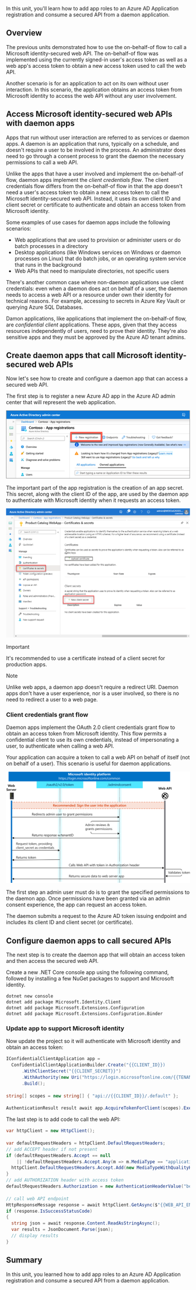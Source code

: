 In this unit, you'll learn how to add app roles to an Azure AD Application registration and consume a secured API from a daemon application.

## Overview

The previous units demonstrated how to use the on-behalf-of flow to call a Microsoft identity-secured web API. The on-behalf-of flow was implemented using the currently signed-in user's access token as well as a web app's access token to obtain a new access token used to call the web API.

Another scenario is for an application to act on its own without user interaction. In this scenario, the application obtains an access token from Microsoft identity to access the web API without any user involvement.

## Access Microsoft identity-secured web APIs with daemon apps

Apps that run without user interaction are referred to as services or daemon apps. A daemon is an application that runs, typically on a schedule, and doesn't require a user to be involved in the process. An administrator does need to go through a consent process to grant the daemon the necessary permissions to call a web API.

Unlike the apps that have a user involved and implement the on-behalf-of flow, daemon apps implement the *client credentials flow*. The client credentials flow differs from the on-behalf-of flow in that the app doesn't need a user's access token to obtain a new access token to call the Microsoft identity-secured web API. Instead, it uses its own client ID and client secret or certificate to authenticate and obtain an access token from Microsoft identity.

Some examples of use cases for daemon apps include the following scenarios:

- Web applications that are used to provision or administer users or do batch processes in a directory
- Desktop applications (like Windows services on Windows or daemon processes on Linux) that do batch jobs, or an operating system service that runs in the background
- Web APIs that need to manipulate directories, not specific users

There's another common case where non-daemon applications use client credentials: even when a daemon does act on behalf of a user, the daemon needs to access a web API or a resource under own their identity for technical reasons. For example, accessing to secrets in Azure Key Vault or querying Azure SQL Databases.

Damon applications, like applications that implement the on-behalf-of flow, are *confidential client* applications. These apps, given that they access resources independently of users, need to prove their identity. They're also sensitive apps and they must be approved by the Azure AD tenant admins.

## Create daemon apps that call Microsoft identity-secured web APIs

Now let's see how to create and configure a daemon app that can access a secured web API.

The first step is to register a new Azure AD app in the Azure AD admin center that will represent the web application.

![Screenshot of App Registrations page](../media/aad-portal-newapp-00.png)

The important part of the app registration is the creation of an app secret. This secret, along with the client ID of the app, are used by the daemon app to authenticate with Microsoft identity when it requests an access token.

![Screenshot of the Certificates & Secrets page in the Azure AD admin center](../media/05-aad-portal-newapp-secret-01.png)

> [!IMPORTANT]
> It's recommended to use a certificate instead of a client secret for production apps.

> [!NOTE]
> Unlike web apps, a daemon app doesn't require a redirect URI. Daemon apps don't have a user experience, nor is a user involved, so there is no need to redirect a user to a web page.

### Client credentials grant flow

Daemon apps implement the OAuth 2.0 client credentials grant flow to obtain an access token from Microsoft identity. This flow permits a confidential client to use its own credentials, instead of impersonating a user, to authenticate when calling a web API.

Your application can acquire a token to call a web API on behalf of itself (not on behalf of a user). This scenario is useful for daemon applications.

![Figure of the OAuth 2.0 client credentials grant flow](../media/06-daemon-client-creds.png)

The first step an admin user must do is to grant the specified permissions to the daemon app. Once permissions have been granted via an admin consent experience, the app can request an access token.

The daemon submits a request to the Azure AD token issuing endpoint and includes its client ID and client secret (or certificate).

## Configure daemon apps to call secured APIs

The next step is to create the daemon app that will obtain an access token and then access the secured web API.

Create a new .NET Core console app using the following command, followed by installing a few NuGet packages to support and Microsoft identity.

```shell
dotnet new console
dotnet add package Microsoft.Identity.Client
dotnet add package Microsoft.Extensions.Configuration
dotnet add package Microsoft.Extensions.Configuration.Binder
```

### Update app to support Microsoft identity

Now update the project so it will authenticate with Microsoft identity and obtain an access token:

```csharp
IConfidentialClientApplication app =
  ConfidentialClientApplicationBuilder.Create("{{CLIENT_ID}})
      .WithClientSecret("{{CLIENT_SECRET}}")
      .WithAuthority(new Uri("https://login.microsoftonline.com/{{TENANT_ID}}"))
      .Build();

string[] scopes = new string[] { "api://{{CLIENT_ID}}/.default" };

AuthenticationResult result await app.AcquireTokenForClient(scopes).ExecuteAsync();
```

The last step is to add code to call the web API:

```csharp
var httpClient = new HttpClient();

var defaultRequestHeaders = httpClient.DefaultRequestHeaders;
// add ACCEPT header if not present
if (defaultRequestHeaders.Accept == null
    || !defaultRequestHeaders.Accept.Any(m => m.MediaType == "application/json")) {
  httpClient.DefaultRequestHeaders.Accept.Add(new MediaTypeWithQualityHeaderValue("application/json"));
}
// add AUTHORIZATION header with access token
defaultRequestHeaders.Authorization = new AuthenticationHeaderValue("bearer", result.AccessToken);

// call web API endpoint
HttpResponseMessage response = await httpClient.GetAsync($"{{WEB_API_ENDPOINT}}/api/Categories");
if (response.IsSuccessStatusCode)
{
  string json = await response.Content.ReadAsStringAsync();
  var results = JsonDocument.Parse(json);
  // display results
}
```

## Summary

In this unit, you learned how to add app roles to an Azure AD Application registration and consume a secured API from a daemon application.
